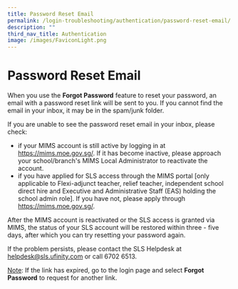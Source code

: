 ```yaml
---
title: Password Reset Email
permalink: /login-troubleshooting/authentication/password-reset-email/
description: ""
third_nav_title: Authentication
image: /images/FaviconLight.png
---
```

<h1 id="password-reset-email">Password Reset Email</h1>
<p>When you use the <strong>Forgot Password</strong> feature to reset your password, an email with a password reset link will be sent to you. If you cannot find the email in your inbox, it may be in the spam/junk folder.</p>
<p>If you are unable to see the password reset email in your inbox, please check: </p>
<ul>
<li>if your MIMS account is still active by logging in at <a target="_blank" href="https://mims.moe.gov.sg/">https://mims.moe.gov.sg/</a>. If it has become inactive, please approach your school/branch's MIMS Local Administrator to reactivate the account.</li>
<li>if you have applied for SLS access through the MIMS portal [only applicable to Flexi-adjunct teacher, relief teacher, independent school direct hire and Executive and Administrative Staff (EAS) holding the school admin role]. If you have not, please apply through <a target="_blank" href="https://mims.moe.gov.sg/">https://mims.moe.gov.sg/</a>.</li>
</ul>
<p>After the MIMS account is reactivated or the SLS access is granted via MIMS, the status of your SLS account will be restored within three - five days, after which you can try resetting your password again.</p>
<p>If the problem persists, please contact the SLS Helpdesk at <a href="mailto:helpdesk@sls.ufinity.com">helpdesk@sls.ufinity.com</a> or call 6702 6513.</p>
<p><u>Note</u>: If the link has expired, go to the login page and select <strong>Forgot Password</strong> to request for another link.</p>